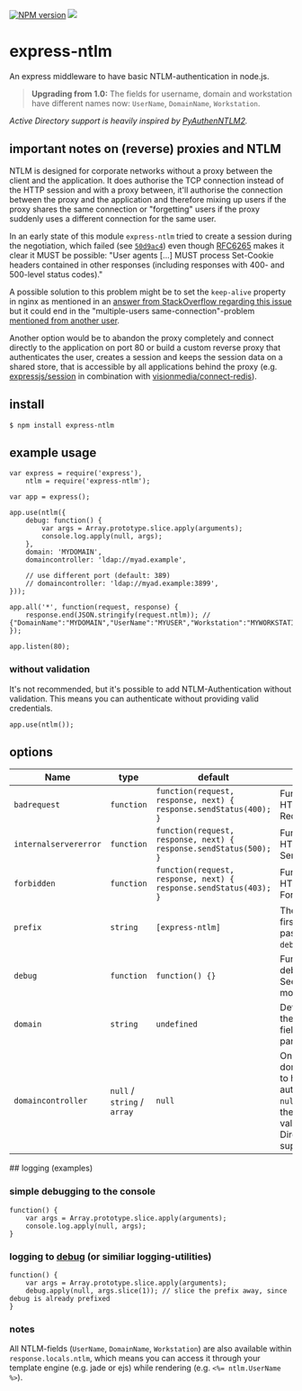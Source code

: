[![NPM version](https://img.shields.io/npm/v/express-ntlm.svg?style=flat)](https://www.npmjs.com/package/express-ntlm) [![](http://img.shields.io/gratipay/einfallstoll.svg)](https://gratipay.com/einfallstoll/)

# express-ntlm

An express middleware to have basic NTLM-authentication in node.js.

> **Upgrading from 1.0:** The fields for username, domain and workstation have different names now: `UserName`, `DomainName`, `Workstation`.

*Active Directory support is heavily inspired by [PyAuthenNTLM2](https://github.com/Legrandin/PyAuthenNTLM2/).*

## important notes on (reverse) proxies and NTLM

NTLM is designed for corporate networks without a proxy between the client and the application. It does authorise the TCP connection instead of the HTTP session and with a proxy between, it'll authorise the connection between the proxy and the application and therefore mixing up users if the proxy shares the same connection or "forgetting" users if the proxy suddenly uses a different connection for the same user.

In an early state of this module `express-ntlm` tried to create a session during the negotiation, which failed (see [`50d9ac4`](https://github.com/einfallstoll/express-ntlm/commit/50d9ac4a06552ab39d49eadf9efe68f02d122176)) even though [RFC6265](https://tools.ietf.org/html/rfc6265#section-3) makes it clear it MUST be possible: "User agents [...] MUST process Set-Cookie headers contained in other responses (including responses with 400- and 500-level status codes)."

A possible solution to this problem might be to set the `keep-alive` property in nginx as mentioned in an [answer from StackOverflow regarding this issue](http://stackoverflow.com/a/22918442/377369) but it could end in the "multiple-users same-connection"-problem [mentioned from another user](http://stackoverflow.com/a/22806907/377369).

Another option would be to abandon the proxy completely and connect directly to the application on port 80 or build a custom reverse proxy that authenticates the user, creates a session and keeps the session data on a shared store, that is accessible by all applications behind the proxy (e.g. [expressjs/session](https://github.com/expressjs/session) in combination with [visionmedia/connect-redis](http://github.com/visionmedia/connect-redis)).

## install

    $ npm install express-ntlm

## example usage

    var express = require('express'),
        ntlm = require('express-ntlm');

    var app = express();

    app.use(ntlm({
        debug: function() {
            var args = Array.prototype.slice.apply(arguments);
            console.log.apply(null, args);
        },
        domain: 'MYDOMAIN',
        domaincontroller: 'ldap://myad.example',

        // use different port (default: 389)
        // domaincontroller: 'ldap://myad.example:3899',
    }));

    app.all('*', function(request, response) {
        response.end(JSON.stringify(request.ntlm)); // {"DomainName":"MYDOMAIN","UserName":"MYUSER","Workstation":"MYWORKSTATION"}
    });

    app.listen(80);

### without validation

It's not recommended, but it's possible to add NTLM-Authentication without validation. This means you can authenticate without providing valid credentials.

    app.use(ntlm());

## options

| Name | type | default | description |
|------|------|---------|-------------|
| `badrequest` | `function` | `function(request, response, next) { response.sendStatus(400); }` | Function to handle HTTP 400 Bad Request. |
| `internalservererror` | `function` | `function(request, response, next) { response.sendStatus(500); }` | Function to handle HTTP 500 Internal Server Error. |
| `forbidden` | `function` | `function(request, response, next) { response.sendStatus(403); }` | Function to handle HTTP 403 Forbidden. |
| `prefix` | `string` | `[express-ntlm]` | The prefix is the first argument passed to the `debug`-function. |
| `debug` | `function` | `function() {}` | Function to log the debug messages. See [logging](#logging) for more details. |
| `domain` | `string` | `undefined` | Default domain if the DomainName-field cannot be parsed. |
| `domaincontroller` | `null` / `string` / `array` | `null` | One or more domaincontroller(s) to handle the authentication. If `null` is specified the user is not validated. Active Directory is supported. |

<a name="logging" />
## logging (examples)

### simple debugging to the console

    function() {
        var args = Array.prototype.slice.apply(arguments);
        console.log.apply(null, args);
    }

### logging to [debug](https://github.com/visionmedia/debug) (or similiar logging-utilities)

    function() {
        var args = Array.prototype.slice.apply(arguments);
        debug.apply(null, args.slice(1)); // slice the prefix away, since debug is already prefixed
    }

### notes

All NTLM-fields (`UserName`, `DomainName`, `Workstation`) are also available within `response.locals.ntlm`, which means you can access it through your template engine (e.g. jade or ejs) while rendering (e.g. `<%= ntlm.UserName %>`).
